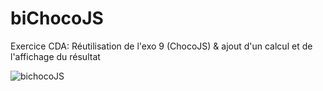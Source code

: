 # biChocoJS
Exercice CDA: Réutilisation de l'exo 9 (ChocoJS) & ajout d'un calcul et de l'affichage du résultat

![bichocoJS](https://github.com/Camille-Durand/CoursJS/assets/75265358/71dfa62b-9c3f-4987-aa1a-0c1b92d5701c)
